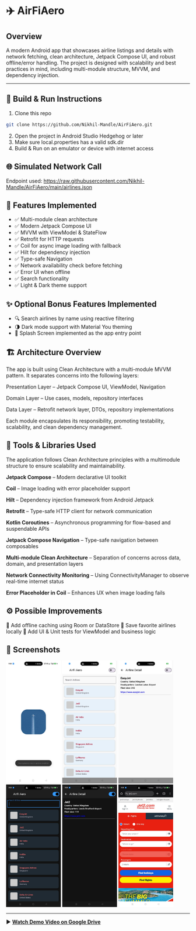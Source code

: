 # ✈️ AirFiAero

## Overview
A modern Android app that showcases airline listings and details with network fetching, clean architecture, Jetpack Compose UI, and robust offline/error handling. The project is designed with scalability and best practices in mind, including multi-module structure, MVVM, and dependency injection.

---

## 🚀 Build & Run Instructions

1. Clone this repo
```bash
git clone https://github.com/Nikhil-Mandle/AirFiAero.git
```
2. Open the project in Android Studio Hedgehog or later
3. Make sure local.properties has a valid sdk.dir
4. Build & Run on an emulator or device with internet access

## 🌐 Simulated Network Call
Endpoint used: https://raw.githubusercontent.com/Nikhil-Mandle/AirFiAero/main/airlines.json

## 🧪 Features Implemented
- ✅ Multi-module clean architecture
- ✅ Modern Jetpack Compose UI
- ✅ MVVM with ViewModel & StateFlow
- ✅ Retrofit for HTTP requests
- ✅ Coil for async image loading with fallback
- ✅ Hilt for dependency injection
- ✅ Type-safe Navigation
- ✅ Network availability check before fetching
- ✅ Error UI when offline
- ✅ Search functionality
- ✅ Light & Dark theme support

## ✨ Optional Bonus Features Implemented
- 🔍 Search airlines by name using reactive filtering
- 🌗 Dark mode support with Material You theming
- 🏁 Splash Screen implemented as the app entry point

## 🏗️ Architecture Overview

The app is built using Clean Architecture with a multi-module MVVM pattern. It separates concerns into the following layers:

Presentation Layer – Jetpack Compose UI, ViewModel, Navigation

Domain Layer – Use cases, models, repository interfaces

Data Layer – Retrofit network layer, DTOs, repository implementations

Each module encapsulates its responsibility, promoting testability, scalability, and clean dependency management.


## 🧰 Tools & Libraries Used
The application follows Clean Architecture principles with a multimodule structure to ensure scalability and maintainability.

**Jetpack Compose** – Modern declarative UI toolkit

**Coil** – Image loading with error placeholder support

**Hilt** – Dependency injection framework from Android Jetpack

**Retrofit** – Type-safe HTTP client for network communication

**Kotlin Coroutines** – Asynchronous programming for flow-based and suspendable APIs

**Jetpack Compose Navigation** – Type-safe navigation between composables

**Multi-module Clean Architecture** – Separation of concerns across data, domain, and presentation layers

**Network Connectivity Monitoring** – Using ConnectivityManager to observe real-time internet status

**Error Placeholder in Coil** – Enhances UX when image loading fails

## ⚙️ Possible Improvements
📁 Add offline caching using Room or DataStore
💾 Save favorite airlines locally
🧪 Add UI & Unit tests for ViewModel and business logic

## 📸 Screenshots

<img src="screenshots/splash_screen_screenshot.jpeg" alt="Splash Screen" width="150"/>
<img src="screenshots/airline_list_screen_screenshot.jpeg" alt="Airline List - Light" width="150"/>
<img src="screenshots/airline_details_screen_screenshot.jpeg" alt="Airline Details - Light" width="150"/>
<img src="screenshots/airline_list_screen_dark_screenshot.jpeg" alt="Airline List - Dark" width="150"/>
<img src="screenshots/airline_details_screen_dark_screenshot.jpeg" alt="Airline Details - Dark" width="150"/>
<img src="screenshots/airline_url_screen_screenshot.jpeg" alt="Website Click View" width="150"/>

---

▶️ [**Watch Demo Video on Google Drive**](https://drive.google.com/file/d/1ju8wpX5YCZx6mbo-i6uGtZELI9oZWB9a/view?usp=sharing)

